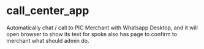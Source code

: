 # call_center_app
Automatically chat / call to PIC Merchant with Whatsapp Desktop, and it will open browser to show its text for spoke also has page to confirm to merchant what should admin do. 
